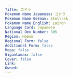 ```yaml
---
﻿Title: コドラ
Pokemon Name Japanese: コドラ
Pokemon Name German: Stollrak
Pokemon Name English: Lairon
Language Card: Japanese
National Dex Number: 305
Region: Hoenn
Regional Form: false
Additional Form: false
Mega: false
Gigantamax: false
Cover: false
Link: 
Owned: 
---
```

